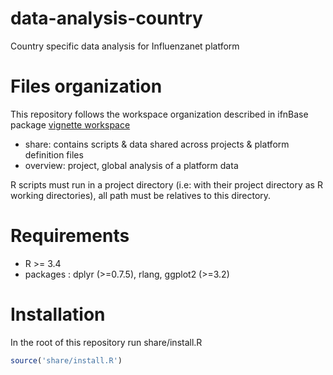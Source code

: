 # data-analysis-country
Country specific data analysis for Influenzanet platform

# Files organization

This repository follows the workspace organization described in ifnBase package [vignette workspace](https://github.com/cturbelin/ifnBase/blob/master/vignettes/workspace.Rmd)

- share: contains scripts & data shared across projects & platform definition files 
- overview: project, global analysis of a platform data

R scripts must run in a project directory (i.e: with their project directory as R working directories), all path must be relatives to this directory.


# Requirements

- R >= 3.4
- packages : dplyr (>=0.7.5), rlang, ggplot2 (>=3.2)

# Installation

In the root of this repository run share/install.R

```R
source('share/install.R')
```


